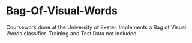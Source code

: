 # Bag-Of-Visual-Words

Coursework done at the University of Exeter. Implements a Bag of Visual Words classifier. Training and Test Data not included.
